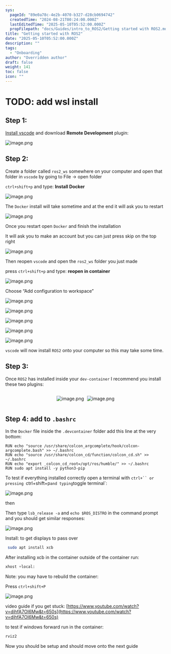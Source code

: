 ```yaml
---
sys:
  pageId: "89e0a78c-4e2b-4070-b327-d28cb0694742"
  createdTime: "2024-08-21T00:24:00.000Z"
  lastEditedTime: "2025-05-10T05:52:00.000Z"
  propFilepath: "docs/Guides/intro_to_ROS2/Getting started with ROS2.md"
title: "Getting started with ROS2"
date: "2025-05-10T05:52:00.000Z"
description: ""
tags:
  - "Onboarding"
author: "Overridden author"
draft: false
weight: 141
toc: false
icon: ""
---
```


# TODO: add wsl install

## Step 1:

[Install vscode](https://code.visualstudio.com/download) and download **Remote Development** plugin:

![image.png](https://prod-files-secure.s3.us-west-2.amazonaws.com/d518164a-d88e-44d1-a4ee-3adb3bd8bce0/efb52993-1881-4a40-b95e-6f020334f022/image.png?X-Amz-Algorithm=AWS4-HMAC-SHA256&X-Amz-Content-Sha256=UNSIGNED-PAYLOAD&X-Amz-Credential=ASIAZI2LB4663VF4CY3Z%2F20250619%2Fus-west-2%2Fs3%2Faws4_request&X-Amz-Date=20250619T181154Z&X-Amz-Expires=3600&X-Amz-Security-Token=IQoJb3JpZ2luX2VjEMD%2F%2F%2F%2F%2F%2F%2F%2F%2F%2FwEaCXVzLXdlc3QtMiJIMEYCIQCkSym8%2BFKZOx54U%2BgNqpGIW56Uxol9hX6Nil%2FCc5GYrAIhAMoHcExzxn5WDmNZ53UvvskBUaohPxixU2I4fbAd48OWKogECKn%2F%2F%2F%2F%2F%2F%2F%2F%2F%2FwEQABoMNjM3NDIzMTgzODA1Igx6%2FEVvg2vyBhAHsqsq3APJsOaR8XyrOzNRQKC9gi%2FcLLysgDYIZhNzeyhay3WoJdat6ImQDWyBkEUxBZ%2FPy6q8yZfDbiUlB0X%2FkMSvL17Q10%2BJQqO9Q78XPpQzW1oLJGMwkE%2F8%2BkkTdwbag6yUdBKqrX1228Y%2BYb21A8QoWZiXN4eJ7LT%2FFBBhHTmt6RCjO7tljg0v38tcS8Jui0fITzTJClKGF0%2F8nxXb7S4FYTJyprGidWRUWLIM5v7XKrnCi24V42yigiVzh9TFtfqYdQzdySDvU0GHcKlwTvxM8dxXlJlWSLXGTLEQp4Eqn11Q9hAp1k7FprRlj9RKLL0CFOau%2FLsFMx2Ai2yJo8xbaEuHtpDPUtRxHzHwOnJ4e57qUaoHipXtZ%2B6NqMZdkJJNlIfe16OmXrWCW1YhxIoZhP52IeRnyLpxdLrHoDPIjZXSxHaV6cAxrerdG7dRzB2Mq0yNhZ0rjoBwwdhWmgG5UoWZcJzUCiT0JJbG6VbPM9lDAQBmJXrfF5p8Gj88OvZW6SSuq341Sk7ZrDn%2B9eI1UyMfZZnJZNjXs%2Bya3aGOCSZCmfABLONm2bG0vpR3qX4HBWneX9IvytuXZMGQxob3QUC2R%2BI%2FozIilvL6l7qvFl6SQSS6wsgteH%2FPR1PmwjDo3dDCBjqkAapTPQD0ujuwcCe2MXXpTkRMvLSm34dAxbaZK4xsreYV9iP2Rjz44hYpyDbPnckw8A6LlnfV0zCvtn6C79Madc6fUjZi5hAZTNqzKp8pT83C1SyjjQgJySZSoQSNT%2FEiltYephnFaqbaHU1KgYK%2FhQ%2FFadxWfeyIy9McSWv%2B4AroQRHysykySWHtH5ZLcg%2FReJrdrw0b7dNdKPZ78eU%2F1ouqwHaP&X-Amz-Signature=76ba2ab07926f99e286614d4ecc01bf1b0118ef4613168b4c2289055a7f7f743&X-Amz-SignedHeaders=host&x-amz-checksum-mode=ENABLED&x-id=GetObject)

## Step 2:

Create a folder called `ros2_ws` somewhere on your computer and open that folder in `vscode` by going to File → open folder 

`ctrl+shift+p` and type: **Install Docker**

![image.png](https://prod-files-secure.s3.us-west-2.amazonaws.com/d518164a-d88e-44d1-a4ee-3adb3bd8bce0/2269dc0e-1cd5-47ff-bceb-c04ad9b2eab0/image.png?X-Amz-Algorithm=AWS4-HMAC-SHA256&X-Amz-Content-Sha256=UNSIGNED-PAYLOAD&X-Amz-Credential=ASIAZI2LB4663VF4CY3Z%2F20250619%2Fus-west-2%2Fs3%2Faws4_request&X-Amz-Date=20250619T181154Z&X-Amz-Expires=3600&X-Amz-Security-Token=IQoJb3JpZ2luX2VjEMD%2F%2F%2F%2F%2F%2F%2F%2F%2F%2FwEaCXVzLXdlc3QtMiJIMEYCIQCkSym8%2BFKZOx54U%2BgNqpGIW56Uxol9hX6Nil%2FCc5GYrAIhAMoHcExzxn5WDmNZ53UvvskBUaohPxixU2I4fbAd48OWKogECKn%2F%2F%2F%2F%2F%2F%2F%2F%2F%2FwEQABoMNjM3NDIzMTgzODA1Igx6%2FEVvg2vyBhAHsqsq3APJsOaR8XyrOzNRQKC9gi%2FcLLysgDYIZhNzeyhay3WoJdat6ImQDWyBkEUxBZ%2FPy6q8yZfDbiUlB0X%2FkMSvL17Q10%2BJQqO9Q78XPpQzW1oLJGMwkE%2F8%2BkkTdwbag6yUdBKqrX1228Y%2BYb21A8QoWZiXN4eJ7LT%2FFBBhHTmt6RCjO7tljg0v38tcS8Jui0fITzTJClKGF0%2F8nxXb7S4FYTJyprGidWRUWLIM5v7XKrnCi24V42yigiVzh9TFtfqYdQzdySDvU0GHcKlwTvxM8dxXlJlWSLXGTLEQp4Eqn11Q9hAp1k7FprRlj9RKLL0CFOau%2FLsFMx2Ai2yJo8xbaEuHtpDPUtRxHzHwOnJ4e57qUaoHipXtZ%2B6NqMZdkJJNlIfe16OmXrWCW1YhxIoZhP52IeRnyLpxdLrHoDPIjZXSxHaV6cAxrerdG7dRzB2Mq0yNhZ0rjoBwwdhWmgG5UoWZcJzUCiT0JJbG6VbPM9lDAQBmJXrfF5p8Gj88OvZW6SSuq341Sk7ZrDn%2B9eI1UyMfZZnJZNjXs%2Bya3aGOCSZCmfABLONm2bG0vpR3qX4HBWneX9IvytuXZMGQxob3QUC2R%2BI%2FozIilvL6l7qvFl6SQSS6wsgteH%2FPR1PmwjDo3dDCBjqkAapTPQD0ujuwcCe2MXXpTkRMvLSm34dAxbaZK4xsreYV9iP2Rjz44hYpyDbPnckw8A6LlnfV0zCvtn6C79Madc6fUjZi5hAZTNqzKp8pT83C1SyjjQgJySZSoQSNT%2FEiltYephnFaqbaHU1KgYK%2FhQ%2FFadxWfeyIy9McSWv%2B4AroQRHysykySWHtH5ZLcg%2FReJrdrw0b7dNdKPZ78eU%2F1ouqwHaP&X-Amz-Signature=0634e51b324c84745c46a9f155ab94e9093dc03b93ec5153ea63033635d846e9&X-Amz-SignedHeaders=host&x-amz-checksum-mode=ENABLED&x-id=GetObject)

The `Docker` install will take sometime and at the end it will ask you to restart

![image.png](https://prod-files-secure.s3.us-west-2.amazonaws.com/d518164a-d88e-44d1-a4ee-3adb3bd8bce0/ed233f78-be33-4b1f-b89c-9c346c0e961e/image.png?X-Amz-Algorithm=AWS4-HMAC-SHA256&X-Amz-Content-Sha256=UNSIGNED-PAYLOAD&X-Amz-Credential=ASIAZI2LB4663VF4CY3Z%2F20250619%2Fus-west-2%2Fs3%2Faws4_request&X-Amz-Date=20250619T181154Z&X-Amz-Expires=3600&X-Amz-Security-Token=IQoJb3JpZ2luX2VjEMD%2F%2F%2F%2F%2F%2F%2F%2F%2F%2FwEaCXVzLXdlc3QtMiJIMEYCIQCkSym8%2BFKZOx54U%2BgNqpGIW56Uxol9hX6Nil%2FCc5GYrAIhAMoHcExzxn5WDmNZ53UvvskBUaohPxixU2I4fbAd48OWKogECKn%2F%2F%2F%2F%2F%2F%2F%2F%2F%2FwEQABoMNjM3NDIzMTgzODA1Igx6%2FEVvg2vyBhAHsqsq3APJsOaR8XyrOzNRQKC9gi%2FcLLysgDYIZhNzeyhay3WoJdat6ImQDWyBkEUxBZ%2FPy6q8yZfDbiUlB0X%2FkMSvL17Q10%2BJQqO9Q78XPpQzW1oLJGMwkE%2F8%2BkkTdwbag6yUdBKqrX1228Y%2BYb21A8QoWZiXN4eJ7LT%2FFBBhHTmt6RCjO7tljg0v38tcS8Jui0fITzTJClKGF0%2F8nxXb7S4FYTJyprGidWRUWLIM5v7XKrnCi24V42yigiVzh9TFtfqYdQzdySDvU0GHcKlwTvxM8dxXlJlWSLXGTLEQp4Eqn11Q9hAp1k7FprRlj9RKLL0CFOau%2FLsFMx2Ai2yJo8xbaEuHtpDPUtRxHzHwOnJ4e57qUaoHipXtZ%2B6NqMZdkJJNlIfe16OmXrWCW1YhxIoZhP52IeRnyLpxdLrHoDPIjZXSxHaV6cAxrerdG7dRzB2Mq0yNhZ0rjoBwwdhWmgG5UoWZcJzUCiT0JJbG6VbPM9lDAQBmJXrfF5p8Gj88OvZW6SSuq341Sk7ZrDn%2B9eI1UyMfZZnJZNjXs%2Bya3aGOCSZCmfABLONm2bG0vpR3qX4HBWneX9IvytuXZMGQxob3QUC2R%2BI%2FozIilvL6l7qvFl6SQSS6wsgteH%2FPR1PmwjDo3dDCBjqkAapTPQD0ujuwcCe2MXXpTkRMvLSm34dAxbaZK4xsreYV9iP2Rjz44hYpyDbPnckw8A6LlnfV0zCvtn6C79Madc6fUjZi5hAZTNqzKp8pT83C1SyjjQgJySZSoQSNT%2FEiltYephnFaqbaHU1KgYK%2FhQ%2FFadxWfeyIy9McSWv%2B4AroQRHysykySWHtH5ZLcg%2FReJrdrw0b7dNdKPZ78eU%2F1ouqwHaP&X-Amz-Signature=5c1b895fd785c219bcb85082b990de19536018c5891bf59150c007e9664d944d&X-Amz-SignedHeaders=host&x-amz-checksum-mode=ENABLED&x-id=GetObject)

Once you restart open `Docker` and finish the installation

It will ask you to make an account but you can just press skip on the top right

![image.png](https://prod-files-secure.s3.us-west-2.amazonaws.com/d518164a-d88e-44d1-a4ee-3adb3bd8bce0/21010ad9-1659-4fd9-9f59-9932a09b2a3d/image.png?X-Amz-Algorithm=AWS4-HMAC-SHA256&X-Amz-Content-Sha256=UNSIGNED-PAYLOAD&X-Amz-Credential=ASIAZI2LB4663VF4CY3Z%2F20250619%2Fus-west-2%2Fs3%2Faws4_request&X-Amz-Date=20250619T181154Z&X-Amz-Expires=3600&X-Amz-Security-Token=IQoJb3JpZ2luX2VjEMD%2F%2F%2F%2F%2F%2F%2F%2F%2F%2FwEaCXVzLXdlc3QtMiJIMEYCIQCkSym8%2BFKZOx54U%2BgNqpGIW56Uxol9hX6Nil%2FCc5GYrAIhAMoHcExzxn5WDmNZ53UvvskBUaohPxixU2I4fbAd48OWKogECKn%2F%2F%2F%2F%2F%2F%2F%2F%2F%2FwEQABoMNjM3NDIzMTgzODA1Igx6%2FEVvg2vyBhAHsqsq3APJsOaR8XyrOzNRQKC9gi%2FcLLysgDYIZhNzeyhay3WoJdat6ImQDWyBkEUxBZ%2FPy6q8yZfDbiUlB0X%2FkMSvL17Q10%2BJQqO9Q78XPpQzW1oLJGMwkE%2F8%2BkkTdwbag6yUdBKqrX1228Y%2BYb21A8QoWZiXN4eJ7LT%2FFBBhHTmt6RCjO7tljg0v38tcS8Jui0fITzTJClKGF0%2F8nxXb7S4FYTJyprGidWRUWLIM5v7XKrnCi24V42yigiVzh9TFtfqYdQzdySDvU0GHcKlwTvxM8dxXlJlWSLXGTLEQp4Eqn11Q9hAp1k7FprRlj9RKLL0CFOau%2FLsFMx2Ai2yJo8xbaEuHtpDPUtRxHzHwOnJ4e57qUaoHipXtZ%2B6NqMZdkJJNlIfe16OmXrWCW1YhxIoZhP52IeRnyLpxdLrHoDPIjZXSxHaV6cAxrerdG7dRzB2Mq0yNhZ0rjoBwwdhWmgG5UoWZcJzUCiT0JJbG6VbPM9lDAQBmJXrfF5p8Gj88OvZW6SSuq341Sk7ZrDn%2B9eI1UyMfZZnJZNjXs%2Bya3aGOCSZCmfABLONm2bG0vpR3qX4HBWneX9IvytuXZMGQxob3QUC2R%2BI%2FozIilvL6l7qvFl6SQSS6wsgteH%2FPR1PmwjDo3dDCBjqkAapTPQD0ujuwcCe2MXXpTkRMvLSm34dAxbaZK4xsreYV9iP2Rjz44hYpyDbPnckw8A6LlnfV0zCvtn6C79Madc6fUjZi5hAZTNqzKp8pT83C1SyjjQgJySZSoQSNT%2FEiltYephnFaqbaHU1KgYK%2FhQ%2FFadxWfeyIy9McSWv%2B4AroQRHysykySWHtH5ZLcg%2FReJrdrw0b7dNdKPZ78eU%2F1ouqwHaP&X-Amz-Signature=fbd4725b816d0d31796e1c19b428ce3c19b32b468ce8e5954fa0b96b94ac2118&X-Amz-SignedHeaders=host&x-amz-checksum-mode=ENABLED&x-id=GetObject)

Then reopen `vscode` and open the `ros2_ws` folder you just made

press `ctrl+shift+p` and type: **reopen in container**

![image.png](https://prod-files-secure.s3.us-west-2.amazonaws.com/d518164a-d88e-44d1-a4ee-3adb3bd8bce0/4e93b8c2-41ad-488c-8095-c74205196118/image.png?X-Amz-Algorithm=AWS4-HMAC-SHA256&X-Amz-Content-Sha256=UNSIGNED-PAYLOAD&X-Amz-Credential=ASIAZI2LB4663VF4CY3Z%2F20250619%2Fus-west-2%2Fs3%2Faws4_request&X-Amz-Date=20250619T181154Z&X-Amz-Expires=3600&X-Amz-Security-Token=IQoJb3JpZ2luX2VjEMD%2F%2F%2F%2F%2F%2F%2F%2F%2F%2FwEaCXVzLXdlc3QtMiJIMEYCIQCkSym8%2BFKZOx54U%2BgNqpGIW56Uxol9hX6Nil%2FCc5GYrAIhAMoHcExzxn5WDmNZ53UvvskBUaohPxixU2I4fbAd48OWKogECKn%2F%2F%2F%2F%2F%2F%2F%2F%2F%2FwEQABoMNjM3NDIzMTgzODA1Igx6%2FEVvg2vyBhAHsqsq3APJsOaR8XyrOzNRQKC9gi%2FcLLysgDYIZhNzeyhay3WoJdat6ImQDWyBkEUxBZ%2FPy6q8yZfDbiUlB0X%2FkMSvL17Q10%2BJQqO9Q78XPpQzW1oLJGMwkE%2F8%2BkkTdwbag6yUdBKqrX1228Y%2BYb21A8QoWZiXN4eJ7LT%2FFBBhHTmt6RCjO7tljg0v38tcS8Jui0fITzTJClKGF0%2F8nxXb7S4FYTJyprGidWRUWLIM5v7XKrnCi24V42yigiVzh9TFtfqYdQzdySDvU0GHcKlwTvxM8dxXlJlWSLXGTLEQp4Eqn11Q9hAp1k7FprRlj9RKLL0CFOau%2FLsFMx2Ai2yJo8xbaEuHtpDPUtRxHzHwOnJ4e57qUaoHipXtZ%2B6NqMZdkJJNlIfe16OmXrWCW1YhxIoZhP52IeRnyLpxdLrHoDPIjZXSxHaV6cAxrerdG7dRzB2Mq0yNhZ0rjoBwwdhWmgG5UoWZcJzUCiT0JJbG6VbPM9lDAQBmJXrfF5p8Gj88OvZW6SSuq341Sk7ZrDn%2B9eI1UyMfZZnJZNjXs%2Bya3aGOCSZCmfABLONm2bG0vpR3qX4HBWneX9IvytuXZMGQxob3QUC2R%2BI%2FozIilvL6l7qvFl6SQSS6wsgteH%2FPR1PmwjDo3dDCBjqkAapTPQD0ujuwcCe2MXXpTkRMvLSm34dAxbaZK4xsreYV9iP2Rjz44hYpyDbPnckw8A6LlnfV0zCvtn6C79Madc6fUjZi5hAZTNqzKp8pT83C1SyjjQgJySZSoQSNT%2FEiltYephnFaqbaHU1KgYK%2FhQ%2FFadxWfeyIy9McSWv%2B4AroQRHysykySWHtH5ZLcg%2FReJrdrw0b7dNdKPZ78eU%2F1ouqwHaP&X-Amz-Signature=fbe0522d303cec31c8ca62e3a9faa407d503bdb25f154354f431d8e038d4914a&X-Amz-SignedHeaders=host&x-amz-checksum-mode=ENABLED&x-id=GetObject)

Choose “Add configuration to workspace”

![image.png](https://prod-files-secure.s3.us-west-2.amazonaws.com/d518164a-d88e-44d1-a4ee-3adb3bd8bce0/9560b282-5060-4989-ba37-97e7b2c22476/image.png?X-Amz-Algorithm=AWS4-HMAC-SHA256&X-Amz-Content-Sha256=UNSIGNED-PAYLOAD&X-Amz-Credential=ASIAZI2LB4663VF4CY3Z%2F20250619%2Fus-west-2%2Fs3%2Faws4_request&X-Amz-Date=20250619T181154Z&X-Amz-Expires=3600&X-Amz-Security-Token=IQoJb3JpZ2luX2VjEMD%2F%2F%2F%2F%2F%2F%2F%2F%2F%2FwEaCXVzLXdlc3QtMiJIMEYCIQCkSym8%2BFKZOx54U%2BgNqpGIW56Uxol9hX6Nil%2FCc5GYrAIhAMoHcExzxn5WDmNZ53UvvskBUaohPxixU2I4fbAd48OWKogECKn%2F%2F%2F%2F%2F%2F%2F%2F%2F%2FwEQABoMNjM3NDIzMTgzODA1Igx6%2FEVvg2vyBhAHsqsq3APJsOaR8XyrOzNRQKC9gi%2FcLLysgDYIZhNzeyhay3WoJdat6ImQDWyBkEUxBZ%2FPy6q8yZfDbiUlB0X%2FkMSvL17Q10%2BJQqO9Q78XPpQzW1oLJGMwkE%2F8%2BkkTdwbag6yUdBKqrX1228Y%2BYb21A8QoWZiXN4eJ7LT%2FFBBhHTmt6RCjO7tljg0v38tcS8Jui0fITzTJClKGF0%2F8nxXb7S4FYTJyprGidWRUWLIM5v7XKrnCi24V42yigiVzh9TFtfqYdQzdySDvU0GHcKlwTvxM8dxXlJlWSLXGTLEQp4Eqn11Q9hAp1k7FprRlj9RKLL0CFOau%2FLsFMx2Ai2yJo8xbaEuHtpDPUtRxHzHwOnJ4e57qUaoHipXtZ%2B6NqMZdkJJNlIfe16OmXrWCW1YhxIoZhP52IeRnyLpxdLrHoDPIjZXSxHaV6cAxrerdG7dRzB2Mq0yNhZ0rjoBwwdhWmgG5UoWZcJzUCiT0JJbG6VbPM9lDAQBmJXrfF5p8Gj88OvZW6SSuq341Sk7ZrDn%2B9eI1UyMfZZnJZNjXs%2Bya3aGOCSZCmfABLONm2bG0vpR3qX4HBWneX9IvytuXZMGQxob3QUC2R%2BI%2FozIilvL6l7qvFl6SQSS6wsgteH%2FPR1PmwjDo3dDCBjqkAapTPQD0ujuwcCe2MXXpTkRMvLSm34dAxbaZK4xsreYV9iP2Rjz44hYpyDbPnckw8A6LlnfV0zCvtn6C79Madc6fUjZi5hAZTNqzKp8pT83C1SyjjQgJySZSoQSNT%2FEiltYephnFaqbaHU1KgYK%2FhQ%2FFadxWfeyIy9McSWv%2B4AroQRHysykySWHtH5ZLcg%2FReJrdrw0b7dNdKPZ78eU%2F1ouqwHaP&X-Amz-Signature=a4b9189dd9a1393967cf3233e059070e816ebcd6226b33b3d3069415fe7e8472&X-Amz-SignedHeaders=host&x-amz-checksum-mode=ENABLED&x-id=GetObject)

![image.png](https://prod-files-secure.s3.us-west-2.amazonaws.com/d518164a-d88e-44d1-a4ee-3adb3bd8bce0/2ee63f81-886b-48e8-a553-dc6e5eac99e4/image.png?X-Amz-Algorithm=AWS4-HMAC-SHA256&X-Amz-Content-Sha256=UNSIGNED-PAYLOAD&X-Amz-Credential=ASIAZI2LB4663VF4CY3Z%2F20250619%2Fus-west-2%2Fs3%2Faws4_request&X-Amz-Date=20250619T181154Z&X-Amz-Expires=3600&X-Amz-Security-Token=IQoJb3JpZ2luX2VjEMD%2F%2F%2F%2F%2F%2F%2F%2F%2F%2FwEaCXVzLXdlc3QtMiJIMEYCIQCkSym8%2BFKZOx54U%2BgNqpGIW56Uxol9hX6Nil%2FCc5GYrAIhAMoHcExzxn5WDmNZ53UvvskBUaohPxixU2I4fbAd48OWKogECKn%2F%2F%2F%2F%2F%2F%2F%2F%2F%2FwEQABoMNjM3NDIzMTgzODA1Igx6%2FEVvg2vyBhAHsqsq3APJsOaR8XyrOzNRQKC9gi%2FcLLysgDYIZhNzeyhay3WoJdat6ImQDWyBkEUxBZ%2FPy6q8yZfDbiUlB0X%2FkMSvL17Q10%2BJQqO9Q78XPpQzW1oLJGMwkE%2F8%2BkkTdwbag6yUdBKqrX1228Y%2BYb21A8QoWZiXN4eJ7LT%2FFBBhHTmt6RCjO7tljg0v38tcS8Jui0fITzTJClKGF0%2F8nxXb7S4FYTJyprGidWRUWLIM5v7XKrnCi24V42yigiVzh9TFtfqYdQzdySDvU0GHcKlwTvxM8dxXlJlWSLXGTLEQp4Eqn11Q9hAp1k7FprRlj9RKLL0CFOau%2FLsFMx2Ai2yJo8xbaEuHtpDPUtRxHzHwOnJ4e57qUaoHipXtZ%2B6NqMZdkJJNlIfe16OmXrWCW1YhxIoZhP52IeRnyLpxdLrHoDPIjZXSxHaV6cAxrerdG7dRzB2Mq0yNhZ0rjoBwwdhWmgG5UoWZcJzUCiT0JJbG6VbPM9lDAQBmJXrfF5p8Gj88OvZW6SSuq341Sk7ZrDn%2B9eI1UyMfZZnJZNjXs%2Bya3aGOCSZCmfABLONm2bG0vpR3qX4HBWneX9IvytuXZMGQxob3QUC2R%2BI%2FozIilvL6l7qvFl6SQSS6wsgteH%2FPR1PmwjDo3dDCBjqkAapTPQD0ujuwcCe2MXXpTkRMvLSm34dAxbaZK4xsreYV9iP2Rjz44hYpyDbPnckw8A6LlnfV0zCvtn6C79Madc6fUjZi5hAZTNqzKp8pT83C1SyjjQgJySZSoQSNT%2FEiltYephnFaqbaHU1KgYK%2FhQ%2FFadxWfeyIy9McSWv%2B4AroQRHysykySWHtH5ZLcg%2FReJrdrw0b7dNdKPZ78eU%2F1ouqwHaP&X-Amz-Signature=d70b2146597ff45a2fdbfc326d68c2e4c4a03e2408819c30efa591b867c550c5&X-Amz-SignedHeaders=host&x-amz-checksum-mode=ENABLED&x-id=GetObject)

![image.png](https://prod-files-secure.s3.us-west-2.amazonaws.com/d518164a-d88e-44d1-a4ee-3adb3bd8bce0/ae1580b2-b048-407e-aed9-b584224a7a04/image.png?X-Amz-Algorithm=AWS4-HMAC-SHA256&X-Amz-Content-Sha256=UNSIGNED-PAYLOAD&X-Amz-Credential=ASIAZI2LB4663VF4CY3Z%2F20250619%2Fus-west-2%2Fs3%2Faws4_request&X-Amz-Date=20250619T181154Z&X-Amz-Expires=3600&X-Amz-Security-Token=IQoJb3JpZ2luX2VjEMD%2F%2F%2F%2F%2F%2F%2F%2F%2F%2FwEaCXVzLXdlc3QtMiJIMEYCIQCkSym8%2BFKZOx54U%2BgNqpGIW56Uxol9hX6Nil%2FCc5GYrAIhAMoHcExzxn5WDmNZ53UvvskBUaohPxixU2I4fbAd48OWKogECKn%2F%2F%2F%2F%2F%2F%2F%2F%2F%2FwEQABoMNjM3NDIzMTgzODA1Igx6%2FEVvg2vyBhAHsqsq3APJsOaR8XyrOzNRQKC9gi%2FcLLysgDYIZhNzeyhay3WoJdat6ImQDWyBkEUxBZ%2FPy6q8yZfDbiUlB0X%2FkMSvL17Q10%2BJQqO9Q78XPpQzW1oLJGMwkE%2F8%2BkkTdwbag6yUdBKqrX1228Y%2BYb21A8QoWZiXN4eJ7LT%2FFBBhHTmt6RCjO7tljg0v38tcS8Jui0fITzTJClKGF0%2F8nxXb7S4FYTJyprGidWRUWLIM5v7XKrnCi24V42yigiVzh9TFtfqYdQzdySDvU0GHcKlwTvxM8dxXlJlWSLXGTLEQp4Eqn11Q9hAp1k7FprRlj9RKLL0CFOau%2FLsFMx2Ai2yJo8xbaEuHtpDPUtRxHzHwOnJ4e57qUaoHipXtZ%2B6NqMZdkJJNlIfe16OmXrWCW1YhxIoZhP52IeRnyLpxdLrHoDPIjZXSxHaV6cAxrerdG7dRzB2Mq0yNhZ0rjoBwwdhWmgG5UoWZcJzUCiT0JJbG6VbPM9lDAQBmJXrfF5p8Gj88OvZW6SSuq341Sk7ZrDn%2B9eI1UyMfZZnJZNjXs%2Bya3aGOCSZCmfABLONm2bG0vpR3qX4HBWneX9IvytuXZMGQxob3QUC2R%2BI%2FozIilvL6l7qvFl6SQSS6wsgteH%2FPR1PmwjDo3dDCBjqkAapTPQD0ujuwcCe2MXXpTkRMvLSm34dAxbaZK4xsreYV9iP2Rjz44hYpyDbPnckw8A6LlnfV0zCvtn6C79Madc6fUjZi5hAZTNqzKp8pT83C1SyjjQgJySZSoQSNT%2FEiltYephnFaqbaHU1KgYK%2FhQ%2FFadxWfeyIy9McSWv%2B4AroQRHysykySWHtH5ZLcg%2FReJrdrw0b7dNdKPZ78eU%2F1ouqwHaP&X-Amz-Signature=c14845fcbd9fba89ee86ff676e643183fa99a2b09a01619d6c548ee006b3a8af&X-Amz-SignedHeaders=host&x-amz-checksum-mode=ENABLED&x-id=GetObject)

![image.png](https://prod-files-secure.s3.us-west-2.amazonaws.com/d518164a-d88e-44d1-a4ee-3adb3bd8bce0/53255b28-f75e-430f-b9e3-c0ac8577e42b/image.png?X-Amz-Algorithm=AWS4-HMAC-SHA256&X-Amz-Content-Sha256=UNSIGNED-PAYLOAD&X-Amz-Credential=ASIAZI2LB4663VF4CY3Z%2F20250619%2Fus-west-2%2Fs3%2Faws4_request&X-Amz-Date=20250619T181154Z&X-Amz-Expires=3600&X-Amz-Security-Token=IQoJb3JpZ2luX2VjEMD%2F%2F%2F%2F%2F%2F%2F%2F%2F%2FwEaCXVzLXdlc3QtMiJIMEYCIQCkSym8%2BFKZOx54U%2BgNqpGIW56Uxol9hX6Nil%2FCc5GYrAIhAMoHcExzxn5WDmNZ53UvvskBUaohPxixU2I4fbAd48OWKogECKn%2F%2F%2F%2F%2F%2F%2F%2F%2F%2FwEQABoMNjM3NDIzMTgzODA1Igx6%2FEVvg2vyBhAHsqsq3APJsOaR8XyrOzNRQKC9gi%2FcLLysgDYIZhNzeyhay3WoJdat6ImQDWyBkEUxBZ%2FPy6q8yZfDbiUlB0X%2FkMSvL17Q10%2BJQqO9Q78XPpQzW1oLJGMwkE%2F8%2BkkTdwbag6yUdBKqrX1228Y%2BYb21A8QoWZiXN4eJ7LT%2FFBBhHTmt6RCjO7tljg0v38tcS8Jui0fITzTJClKGF0%2F8nxXb7S4FYTJyprGidWRUWLIM5v7XKrnCi24V42yigiVzh9TFtfqYdQzdySDvU0GHcKlwTvxM8dxXlJlWSLXGTLEQp4Eqn11Q9hAp1k7FprRlj9RKLL0CFOau%2FLsFMx2Ai2yJo8xbaEuHtpDPUtRxHzHwOnJ4e57qUaoHipXtZ%2B6NqMZdkJJNlIfe16OmXrWCW1YhxIoZhP52IeRnyLpxdLrHoDPIjZXSxHaV6cAxrerdG7dRzB2Mq0yNhZ0rjoBwwdhWmgG5UoWZcJzUCiT0JJbG6VbPM9lDAQBmJXrfF5p8Gj88OvZW6SSuq341Sk7ZrDn%2B9eI1UyMfZZnJZNjXs%2Bya3aGOCSZCmfABLONm2bG0vpR3qX4HBWneX9IvytuXZMGQxob3QUC2R%2BI%2FozIilvL6l7qvFl6SQSS6wsgteH%2FPR1PmwjDo3dDCBjqkAapTPQD0ujuwcCe2MXXpTkRMvLSm34dAxbaZK4xsreYV9iP2Rjz44hYpyDbPnckw8A6LlnfV0zCvtn6C79Madc6fUjZi5hAZTNqzKp8pT83C1SyjjQgJySZSoQSNT%2FEiltYephnFaqbaHU1KgYK%2FhQ%2FFadxWfeyIy9McSWv%2B4AroQRHysykySWHtH5ZLcg%2FReJrdrw0b7dNdKPZ78eU%2F1ouqwHaP&X-Amz-Signature=467ff9efb18dd50206ab6220b734146cc3146ee43e5b5da36427f036c86a3b22&X-Amz-SignedHeaders=host&x-amz-checksum-mode=ENABLED&x-id=GetObject)

![image.png](https://prod-files-secure.s3.us-west-2.amazonaws.com/d518164a-d88e-44d1-a4ee-3adb3bd8bce0/7c562767-5af9-4ffb-97d1-327bcdf4ee00/image.png?X-Amz-Algorithm=AWS4-HMAC-SHA256&X-Amz-Content-Sha256=UNSIGNED-PAYLOAD&X-Amz-Credential=ASIAZI2LB4663VF4CY3Z%2F20250619%2Fus-west-2%2Fs3%2Faws4_request&X-Amz-Date=20250619T181154Z&X-Amz-Expires=3600&X-Amz-Security-Token=IQoJb3JpZ2luX2VjEMD%2F%2F%2F%2F%2F%2F%2F%2F%2F%2FwEaCXVzLXdlc3QtMiJIMEYCIQCkSym8%2BFKZOx54U%2BgNqpGIW56Uxol9hX6Nil%2FCc5GYrAIhAMoHcExzxn5WDmNZ53UvvskBUaohPxixU2I4fbAd48OWKogECKn%2F%2F%2F%2F%2F%2F%2F%2F%2F%2FwEQABoMNjM3NDIzMTgzODA1Igx6%2FEVvg2vyBhAHsqsq3APJsOaR8XyrOzNRQKC9gi%2FcLLysgDYIZhNzeyhay3WoJdat6ImQDWyBkEUxBZ%2FPy6q8yZfDbiUlB0X%2FkMSvL17Q10%2BJQqO9Q78XPpQzW1oLJGMwkE%2F8%2BkkTdwbag6yUdBKqrX1228Y%2BYb21A8QoWZiXN4eJ7LT%2FFBBhHTmt6RCjO7tljg0v38tcS8Jui0fITzTJClKGF0%2F8nxXb7S4FYTJyprGidWRUWLIM5v7XKrnCi24V42yigiVzh9TFtfqYdQzdySDvU0GHcKlwTvxM8dxXlJlWSLXGTLEQp4Eqn11Q9hAp1k7FprRlj9RKLL0CFOau%2FLsFMx2Ai2yJo8xbaEuHtpDPUtRxHzHwOnJ4e57qUaoHipXtZ%2B6NqMZdkJJNlIfe16OmXrWCW1YhxIoZhP52IeRnyLpxdLrHoDPIjZXSxHaV6cAxrerdG7dRzB2Mq0yNhZ0rjoBwwdhWmgG5UoWZcJzUCiT0JJbG6VbPM9lDAQBmJXrfF5p8Gj88OvZW6SSuq341Sk7ZrDn%2B9eI1UyMfZZnJZNjXs%2Bya3aGOCSZCmfABLONm2bG0vpR3qX4HBWneX9IvytuXZMGQxob3QUC2R%2BI%2FozIilvL6l7qvFl6SQSS6wsgteH%2FPR1PmwjDo3dDCBjqkAapTPQD0ujuwcCe2MXXpTkRMvLSm34dAxbaZK4xsreYV9iP2Rjz44hYpyDbPnckw8A6LlnfV0zCvtn6C79Madc6fUjZi5hAZTNqzKp8pT83C1SyjjQgJySZSoQSNT%2FEiltYephnFaqbaHU1KgYK%2FhQ%2FFadxWfeyIy9McSWv%2B4AroQRHysykySWHtH5ZLcg%2FReJrdrw0b7dNdKPZ78eU%2F1ouqwHaP&X-Amz-Signature=69dd72a4e11dd48f0cee6b834055f32f9ec500e277e2b79f08973993300b4d95&X-Amz-SignedHeaders=host&x-amz-checksum-mode=ENABLED&x-id=GetObject)

`vscode` will now install `ROS2` onto your computer so this may take some time.

## Step 3:

Once `ROS2` has installed inside your `dev-container` I recommend you install these two plugins:

<div style="display: flex;flex-direction: row; column-gap:10px; max-width: 630px;justify-content: center;">
<div>

![image.png](https://prod-files-secure.s3.us-west-2.amazonaws.com/d518164a-d88e-44d1-a4ee-3adb3bd8bce0/3fc3d550-5a54-4ba1-ba6b-faa01cdb7369/image.png?X-Amz-Algorithm=AWS4-HMAC-SHA256&X-Amz-Content-Sha256=UNSIGNED-PAYLOAD&X-Amz-Credential=ASIAZI2LB466YUCURV22%2F20250619%2Fus-west-2%2Fs3%2Faws4_request&X-Amz-Date=20250619T181156Z&X-Amz-Expires=3600&X-Amz-Security-Token=IQoJb3JpZ2luX2VjEMD%2F%2F%2F%2F%2F%2F%2F%2F%2F%2FwEaCXVzLXdlc3QtMiJIMEYCIQDEKbnpQ%2Bo8AckF8N%2FSJO3eu8tJrqyNAMteOVgHACqwSgIhAK3Mul0y59nPWxZk4kmNRiWuXp8L4sAPzHMxmzPOBKkeKogECKn%2F%2F%2F%2F%2F%2F%2F%2F%2F%2FwEQABoMNjM3NDIzMTgzODA1Igzc7sFf0ebA5ED1xIYq3ANljEq2pNjt7%2Fcm0qf8N%2FTsdRHHstXNLscTd4J7QiwwRsE2I1%2BB2fOC%2B%2FC13JZcMSHYTsNmjbRuXp%2BIi%2BHJCLSJY3nQQ73SIt1FSvs3pDBzbU5%2FJjIuJZPhUp7XHsGDFlhVJLOLGz1hp9MYhyvoh0fN%2FbCMaL1vDdzD2IRWv5wRfd3rB2SSnzpv0Tq4w0MXreKXkNHAPH62cz0E5oW8KzL6b7OScIo4dVLKvsGLATbzYO8qjhbNx5c9pCYnDZnCnGmnjD8aS%2BYWJkY8YmEDDAat5mIGu1hbQ51EQaCWWB9XaY2Ae4AbIK2KMDaLpydSsrs2hY9NE4iQSxwhuWRF5NhsiJbPuQZE3edbD9O7MpFsh%2BD1PmlvuEW2SWmjrMoAOzkQAYVz3qMDvS02k0ITbPgIXnS5d5ho5HnwsVQQST8JhUR64foXzXyiWlngrFTLRUGqi6FSzlZZ%2FH36OyE6557aY9DB7CuzHZBil9m4B3cpXCegkeSiq%2BuL8Du5JKaYwYPfIrkcEAA7JnV2hqlNRMp1z6rySsdqIYMtcZxX6P1ggGg4PHexBQ35AFPohuJMoghohPaRGIIDcajcyNB%2FEGHkgnHqdEgJmkW1u%2BuZihf2gmgphX8AQMvWPLyaIDDm3dDCBjqkAeXlm8RRaM4wNb9ldCIirxvz4j1sEuuImE3PoVEUFnH6OqKMiv901zpZXe710drvTWD0HwXpA493zCsptbjAe1sJvONWZwB9fMv1Y6UyJ7CtXDn3lTmecbN1EyMbSs1gnx%2FvCxPUNs97kV6ufAz93idJ6AahBKtKQnazUyaj5xw8RflHE2d9ZK7%2Fj3N19ObBrgK%2FQmtF39pZCp1iEK%2BeloP1IL8w&X-Amz-Signature=5967db7445b73a00ebab3556854a4f431130491fdd37a9406d9d3289ba30cc3b&X-Amz-SignedHeaders=host&x-amz-checksum-mode=ENABLED&x-id=GetObject)

</div>
<div>

![image.png](https://prod-files-secure.s3.us-west-2.amazonaws.com/d518164a-d88e-44d1-a4ee-3adb3bd8bce0/d994cc66-13c2-4093-a5a3-f84cf4601a82/image.png?X-Amz-Algorithm=AWS4-HMAC-SHA256&X-Amz-Content-Sha256=UNSIGNED-PAYLOAD&X-Amz-Credential=ASIAZI2LB466VEKVLYBS%2F20250619%2Fus-west-2%2Fs3%2Faws4_request&X-Amz-Date=20250619T181156Z&X-Amz-Expires=3600&X-Amz-Security-Token=IQoJb3JpZ2luX2VjEML%2F%2F%2F%2F%2F%2F%2F%2F%2F%2FwEaCXVzLXdlc3QtMiJIMEYCIQDbQ%2BNaUAthVIXuRi198JUSBdTvoR%2FKkANtufOiqAfLIQIhAOjy955cyEjfGDx88w%2BQ8U3ILnrxpvVzLGnODqr4Go2AKogECKv%2F%2F%2F%2F%2F%2F%2F%2F%2F%2FwEQABoMNjM3NDIzMTgzODA1Igz0qPIfWleACSHrHzMq3ANmPqYyy93Jnlva4QtmicqKqddxcN5fkgANqWCYeNoyIBRI466F%2BJZ3kP48EajaDEoKP3dt33c09IiMrKfS6M5BpD9Ys6AcXXLQR%2BtDOPn4ngg3%2BvmBvlCLGSlePxN10j1vhEGDtp2xY26dr9RplP6VtYa%2FE%2B88qXs3RUosgo0lvgXzFjPGOeh0zJ1vfHPJO4fvsdmHgLsRYxTQ4ZfRvd4KvPIZfGk6kPQJLawdU4fvGAtLERn4al7xQxf3WXl3TifNtlus8cAdrTs6E3tzpfIPuYxc%2FemZmgwGybqrScc8IfSkw8HnVBD2sgomFX6xUTfMu3UpEaP2aCYNY0QLd6J9l9nq8ioFhXpUrAWZUuKSark3P963LiPdD%2BnF%2F7U0AauHRSQFZ%2BBWks0Q2d7v7yzYaTayc3bBiuqSyAMMe5wuAV50uymQ2LHB27qOEt0DeLt64iFiV1LtDN044fFPxz%2Fyr2mTWu%2FPJZSgihge5bQdSlydBecr%2FplzpZqFlu%2F0AhpSQiPPbCbuoITqv6GcTPFyErc%2FNIzqA%2B0nIi3RgyMAoymY0n8PxJnul2KGsDpWY%2FoFn4tpqJq2pRIaak%2F2gP0hAC1fWKxWYJ%2FOUzgFQBDdSIhNCURarzopt2tnPDD%2Bl9HCBjqkAR%2BAg3XNN4x9q4R9RnE6xyn1cCUh0K8i1xf6qLddwF8v%2F0kpsefAtRDTWFqvIWn204rV9VisbNGdVF2n6puzuY1fssOwNLtY4qd3XrQXJ2CLqWrkSCrZosmzactCVdWKB6fGWGbdiszNM30GvRV%2BfMqnPdJu%2BP08Gv8sDdxYGREIhes%2Fnl%2FNaK1EiYHWDc%2F6YrebSugKmPqXfiaGktpZVRTppxkd&X-Amz-Signature=f2a4d3fb1a405bda2a041d686abfc64f3008c9ecc21c0615ae3919ab272c09fd&X-Amz-SignedHeaders=host&x-amz-checksum-mode=ENABLED&x-id=GetObject)

</div>
</div>

## Step 4: add to `.bashrc`

In the `Docker` file inside the `.devcontainer` folder add this line at the very bottom: 

```docker
RUN echo "source /usr/share/colcon_argcomplete/hook/colcon-argcomplete.bash" >> ~/.bashrc
RUN echo "source /usr/share/colcon_cd/function/colcon_cd.sh" >> ~/.bashrc
RUN echo "export _colcon_cd_root=/opt/ros/humble/" >> ~/.bashrc
RUN sudo apt install -y python3-pip 
```

To test if everything installed correctly open a terminal with `ctrl+`` or pressing `ctrl+shift+p` and typing `toggle terminal`:

![image.png](https://prod-files-secure.s3.us-west-2.amazonaws.com/d518164a-d88e-44d1-a4ee-3adb3bd8bce0/6a4943d8-b04e-4c02-9a58-775f3384d1a5/image.png?X-Amz-Algorithm=AWS4-HMAC-SHA256&X-Amz-Content-Sha256=UNSIGNED-PAYLOAD&X-Amz-Credential=ASIAZI2LB4663VF4CY3Z%2F20250619%2Fus-west-2%2Fs3%2Faws4_request&X-Amz-Date=20250619T181154Z&X-Amz-Expires=3600&X-Amz-Security-Token=IQoJb3JpZ2luX2VjEMD%2F%2F%2F%2F%2F%2F%2F%2F%2F%2FwEaCXVzLXdlc3QtMiJIMEYCIQCkSym8%2BFKZOx54U%2BgNqpGIW56Uxol9hX6Nil%2FCc5GYrAIhAMoHcExzxn5WDmNZ53UvvskBUaohPxixU2I4fbAd48OWKogECKn%2F%2F%2F%2F%2F%2F%2F%2F%2F%2FwEQABoMNjM3NDIzMTgzODA1Igx6%2FEVvg2vyBhAHsqsq3APJsOaR8XyrOzNRQKC9gi%2FcLLysgDYIZhNzeyhay3WoJdat6ImQDWyBkEUxBZ%2FPy6q8yZfDbiUlB0X%2FkMSvL17Q10%2BJQqO9Q78XPpQzW1oLJGMwkE%2F8%2BkkTdwbag6yUdBKqrX1228Y%2BYb21A8QoWZiXN4eJ7LT%2FFBBhHTmt6RCjO7tljg0v38tcS8Jui0fITzTJClKGF0%2F8nxXb7S4FYTJyprGidWRUWLIM5v7XKrnCi24V42yigiVzh9TFtfqYdQzdySDvU0GHcKlwTvxM8dxXlJlWSLXGTLEQp4Eqn11Q9hAp1k7FprRlj9RKLL0CFOau%2FLsFMx2Ai2yJo8xbaEuHtpDPUtRxHzHwOnJ4e57qUaoHipXtZ%2B6NqMZdkJJNlIfe16OmXrWCW1YhxIoZhP52IeRnyLpxdLrHoDPIjZXSxHaV6cAxrerdG7dRzB2Mq0yNhZ0rjoBwwdhWmgG5UoWZcJzUCiT0JJbG6VbPM9lDAQBmJXrfF5p8Gj88OvZW6SSuq341Sk7ZrDn%2B9eI1UyMfZZnJZNjXs%2Bya3aGOCSZCmfABLONm2bG0vpR3qX4HBWneX9IvytuXZMGQxob3QUC2R%2BI%2FozIilvL6l7qvFl6SQSS6wsgteH%2FPR1PmwjDo3dDCBjqkAapTPQD0ujuwcCe2MXXpTkRMvLSm34dAxbaZK4xsreYV9iP2Rjz44hYpyDbPnckw8A6LlnfV0zCvtn6C79Madc6fUjZi5hAZTNqzKp8pT83C1SyjjQgJySZSoQSNT%2FEiltYephnFaqbaHU1KgYK%2FhQ%2FFadxWfeyIy9McSWv%2B4AroQRHysykySWHtH5ZLcg%2FReJrdrw0b7dNdKPZ78eU%2F1ouqwHaP&X-Amz-Signature=5ea9adef9f9e0d7f5915181626f7c100b5ec12b10456c0c89027a5556bbc5a36&X-Amz-SignedHeaders=host&x-amz-checksum-mode=ENABLED&x-id=GetObject)

then 

Then type `lsb_release -a` and `echo $ROS_DISTRO` in the command prompt and you should get similar responses:

![image.png](https://prod-files-secure.s3.us-west-2.amazonaws.com/d518164a-d88e-44d1-a4ee-3adb3bd8bce0/3e635dec-a805-4e85-8b9e-d000e5b71a4e/image.png?X-Amz-Algorithm=AWS4-HMAC-SHA256&X-Amz-Content-Sha256=UNSIGNED-PAYLOAD&X-Amz-Credential=ASIAZI2LB4663VF4CY3Z%2F20250619%2Fus-west-2%2Fs3%2Faws4_request&X-Amz-Date=20250619T181154Z&X-Amz-Expires=3600&X-Amz-Security-Token=IQoJb3JpZ2luX2VjEMD%2F%2F%2F%2F%2F%2F%2F%2F%2F%2FwEaCXVzLXdlc3QtMiJIMEYCIQCkSym8%2BFKZOx54U%2BgNqpGIW56Uxol9hX6Nil%2FCc5GYrAIhAMoHcExzxn5WDmNZ53UvvskBUaohPxixU2I4fbAd48OWKogECKn%2F%2F%2F%2F%2F%2F%2F%2F%2F%2FwEQABoMNjM3NDIzMTgzODA1Igx6%2FEVvg2vyBhAHsqsq3APJsOaR8XyrOzNRQKC9gi%2FcLLysgDYIZhNzeyhay3WoJdat6ImQDWyBkEUxBZ%2FPy6q8yZfDbiUlB0X%2FkMSvL17Q10%2BJQqO9Q78XPpQzW1oLJGMwkE%2F8%2BkkTdwbag6yUdBKqrX1228Y%2BYb21A8QoWZiXN4eJ7LT%2FFBBhHTmt6RCjO7tljg0v38tcS8Jui0fITzTJClKGF0%2F8nxXb7S4FYTJyprGidWRUWLIM5v7XKrnCi24V42yigiVzh9TFtfqYdQzdySDvU0GHcKlwTvxM8dxXlJlWSLXGTLEQp4Eqn11Q9hAp1k7FprRlj9RKLL0CFOau%2FLsFMx2Ai2yJo8xbaEuHtpDPUtRxHzHwOnJ4e57qUaoHipXtZ%2B6NqMZdkJJNlIfe16OmXrWCW1YhxIoZhP52IeRnyLpxdLrHoDPIjZXSxHaV6cAxrerdG7dRzB2Mq0yNhZ0rjoBwwdhWmgG5UoWZcJzUCiT0JJbG6VbPM9lDAQBmJXrfF5p8Gj88OvZW6SSuq341Sk7ZrDn%2B9eI1UyMfZZnJZNjXs%2Bya3aGOCSZCmfABLONm2bG0vpR3qX4HBWneX9IvytuXZMGQxob3QUC2R%2BI%2FozIilvL6l7qvFl6SQSS6wsgteH%2FPR1PmwjDo3dDCBjqkAapTPQD0ujuwcCe2MXXpTkRMvLSm34dAxbaZK4xsreYV9iP2Rjz44hYpyDbPnckw8A6LlnfV0zCvtn6C79Madc6fUjZi5hAZTNqzKp8pT83C1SyjjQgJySZSoQSNT%2FEiltYephnFaqbaHU1KgYK%2FhQ%2FFadxWfeyIy9McSWv%2B4AroQRHysykySWHtH5ZLcg%2FReJrdrw0b7dNdKPZ78eU%2F1ouqwHaP&X-Amz-Signature=3d68dd088bcf5c6c41b2701dd727751d503cabfae63a2964d06f5f9414e17294&X-Amz-SignedHeaders=host&x-amz-checksum-mode=ENABLED&x-id=GetObject)

Install:  to get displays to pass over

```bash
 sudo apt install xcb
```

After installing xcb in the container outside of the container run:

```python
xhost +local:
```

Note: you may have to rebuild the container:

Press `ctrl+shift+P`

![image.png](https://prod-files-secure.s3.us-west-2.amazonaws.com/d518164a-d88e-44d1-a4ee-3adb3bd8bce0/6c2be660-2618-4c38-9c26-53554f7a0b7b/image.png?X-Amz-Algorithm=AWS4-HMAC-SHA256&X-Amz-Content-Sha256=UNSIGNED-PAYLOAD&X-Amz-Credential=ASIAZI2LB4663VF4CY3Z%2F20250619%2Fus-west-2%2Fs3%2Faws4_request&X-Amz-Date=20250619T181154Z&X-Amz-Expires=3600&X-Amz-Security-Token=IQoJb3JpZ2luX2VjEMD%2F%2F%2F%2F%2F%2F%2F%2F%2F%2FwEaCXVzLXdlc3QtMiJIMEYCIQCkSym8%2BFKZOx54U%2BgNqpGIW56Uxol9hX6Nil%2FCc5GYrAIhAMoHcExzxn5WDmNZ53UvvskBUaohPxixU2I4fbAd48OWKogECKn%2F%2F%2F%2F%2F%2F%2F%2F%2F%2FwEQABoMNjM3NDIzMTgzODA1Igx6%2FEVvg2vyBhAHsqsq3APJsOaR8XyrOzNRQKC9gi%2FcLLysgDYIZhNzeyhay3WoJdat6ImQDWyBkEUxBZ%2FPy6q8yZfDbiUlB0X%2FkMSvL17Q10%2BJQqO9Q78XPpQzW1oLJGMwkE%2F8%2BkkTdwbag6yUdBKqrX1228Y%2BYb21A8QoWZiXN4eJ7LT%2FFBBhHTmt6RCjO7tljg0v38tcS8Jui0fITzTJClKGF0%2F8nxXb7S4FYTJyprGidWRUWLIM5v7XKrnCi24V42yigiVzh9TFtfqYdQzdySDvU0GHcKlwTvxM8dxXlJlWSLXGTLEQp4Eqn11Q9hAp1k7FprRlj9RKLL0CFOau%2FLsFMx2Ai2yJo8xbaEuHtpDPUtRxHzHwOnJ4e57qUaoHipXtZ%2B6NqMZdkJJNlIfe16OmXrWCW1YhxIoZhP52IeRnyLpxdLrHoDPIjZXSxHaV6cAxrerdG7dRzB2Mq0yNhZ0rjoBwwdhWmgG5UoWZcJzUCiT0JJbG6VbPM9lDAQBmJXrfF5p8Gj88OvZW6SSuq341Sk7ZrDn%2B9eI1UyMfZZnJZNjXs%2Bya3aGOCSZCmfABLONm2bG0vpR3qX4HBWneX9IvytuXZMGQxob3QUC2R%2BI%2FozIilvL6l7qvFl6SQSS6wsgteH%2FPR1PmwjDo3dDCBjqkAapTPQD0ujuwcCe2MXXpTkRMvLSm34dAxbaZK4xsreYV9iP2Rjz44hYpyDbPnckw8A6LlnfV0zCvtn6C79Madc6fUjZi5hAZTNqzKp8pT83C1SyjjQgJySZSoQSNT%2FEiltYephnFaqbaHU1KgYK%2FhQ%2FFadxWfeyIy9McSWv%2B4AroQRHysykySWHtH5ZLcg%2FReJrdrw0b7dNdKPZ78eU%2F1ouqwHaP&X-Amz-Signature=4cf1a0ee708fbe4d3c2f8b94e7789053f9683c065d5e0460655a0510fa237088&X-Amz-SignedHeaders=host&x-amz-checksum-mode=ENABLED&x-id=GetObject)

video guide if you get stuck: [https://www.youtube.com/watch?v=dihfA7Ol6Mw&t=650s](https://www.youtube.com/watch?v=dihfA7Ol6Mw&t=650s)

to test if windows forward run in the container:

```bash
rviz2
```

Now you should be setup and should move onto the next guide 
